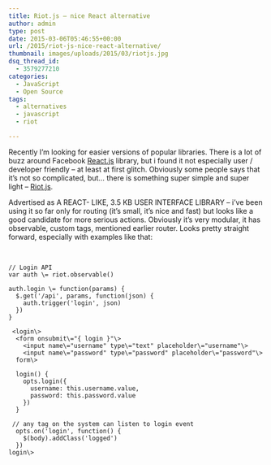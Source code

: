 ```yaml
---
title: Riot.js – nice React alternative
author: admin
type: post
date: 2015-03-06T05:46:55+00:00
url: /2015/riot-js-nice-react-alternative/
thumbnail: images/uploads/2015/03/riotjs.jpg
dsq_thread_id:
  - 3579277210
categories:
  - JavaScript
  - Open Source
tags:
  - alternatives
  - javascript
  - riot

---
```

Recently I’m looking for easier versions of popular libraries. There is a lot of buzz around Facebook [React.js](http://facebook.github.io/react/) library, but i found it not especially user / developer friendly – at least at first glitch. Obviously some people says that it’s not so complicated, but… there is something super simple and super light – [Riot.js](https://muut.com/riotjs/).

<!--more-->

Advertised as A REACT- LIKE, 3.5 KB USER INTERFACE LIBRARY &#8211; i&#8217;ve been using it so far only for routing (it&#8217;s small, it&#8217;s nice and fast) but looks like a good candidate for more serious actions. Obviously it&#8217;s very modular, it has observable, custom tags, mentioned earlier router. Looks pretty straight forward, especially with examples like that:

&nbsp;

```
// Login API
var auth \= riot.observable()

auth.login \= function(params) {
  $.get('/api', params, function(json) {
    auth.trigger('login', json)
  })
}

 <login\>
  <form onsubmit\="{ login }"\>
    <input name\="username" type\="text" placeholder\="username"\>
    <input name\="password" type\="password" placeholder\="password"\>
  form\>

  login() {
    opts.login({
      username: this.username.value,
      password: this.password.value
    })
  }

 // any tag on the system can listen to login event
  opts.on('login', function() {
    $(body).addClass('logged')
  })
login\>
```
